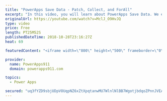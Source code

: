 ```yaml
---
title: "PowerApps Save Data - Patch, Collect, and ForAll"
excerpt: "In this video, you will learn about PowerApps Save Data. We explore adding some controls to the screen and then using Patch, Collect, and ForAll to save the data back to our data source. We even have a special Halloween theme. For a Bonus we also talk about the Media Control.  AddColumns, ShowColumns,"
originalUrl: https://youtube.com/watch?v=MclJ_O9HvJQ
type: video
price: Free
length: PT25M52S
publishedDateTime: 2018-10-28T23:16:27Z
heat: 69

featuredContent: "<iframe width=\"800\" height=\"500\" frameborder=\"0\" src=\"https://www.youtube.com/embed/MclJ_O9HvJQ\" allow=\"accelerometer; autoplay; encrypted-media; gyroscope; picture-in-picture\" allowfullscreen></iframe>"

provider:
  name: PowerApps911
  domain: powerapps911.com

topics:
  - Power Apps

secured: "uq3fYZD9sbjUDpVOUqpNZ6xZtXpqtanwMU7WlnlNlBB7WgotjbdqoZPnnJVEAyziFNB57QATOrlVXtt3R68P6z4Hqb2SpBZa64/K1dWlJcdnxLwT1Fgh8/WrvCQl+5i4FVXnReVWTrrjPsqt8NsxQmLgJlG6IUexoiANVplmGB1CMzJTbcOxo3NoGGYN6qBtaak3i0QNgaQ7fnOZDOopBK6XgRbi4Epn5EwhwdukSUkwLWheM43pIiOMNIsushnT2cciXeX08r7NuQPLuYPUhdUI96GGz6P2P5BtN2UldiinN+yJf7lH+LaV7HkAZVRpKV8hHIxX6vx6b4nDr+eiImeMw9cvN6fXW65qP1455/cmV/4rOpZPDCnSNjVwpt+QZbnySI2Y78cWMU2jM9IMJA==;Z7z7/qQlzPhUMYjivsUyeA=="
---
```


